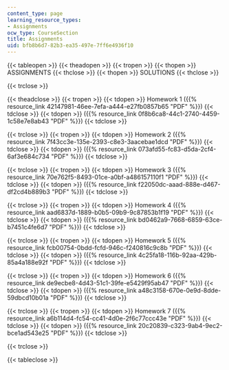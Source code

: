 ```yaml
---
content_type: page
learning_resource_types:
- Assignments
ocw_type: CourseSection
title: Assignments
uid: bfb8b6d7-82b3-ea35-497e-7ff6e4936f10
---
```


{{< tableopen >}}
{{< theadopen >}}
{{< tropen >}}
{{< thopen >}}
ASSIGNMENTS
{{< thclose >}}
{{< thopen >}}
SOLUTIONS
{{< thclose >}}

{{< trclose >}}

{{< theadclose >}}
{{< tropen >}}
{{< tdopen >}}
Homework 1 ({{% resource_link 42147981-46ee-7efa-a444-e27fb0857b65 "PDF" %}})
{{< tdclose >}}
{{< tdopen >}}
({{% resource_link 0f8b6ca8-44c1-2740-4459-1c58e7e8ab43 "PDF" %}})
{{< tdclose >}}

{{< trclose >}}
{{< tropen >}}
{{< tdopen >}}
Homework 2 ({{% resource_link 7f43cc3e-135e-2393-c8e3-3aacebae1dcd "PDF" %}})
{{< tdclose >}}
{{< tdopen >}}
({{% resource_link 073afd55-fc83-d5da-2cf4-6af3e684c734 "PDF" %}})
{{< tdclose >}}

{{< trclose >}}
{{< tropen >}}
{{< tdopen >}}
Homework 3 ({{% resource_link 70e762f5-8493-01ce-a0bf-a486157110f1 "PDF" %}})
{{< tdclose >}}
{{< tdopen >}}
({{% resource_link f22050dc-aaad-888e-d467-df2cd4b889b3 "PDF" %}})
{{< tdclose >}}

{{< trclose >}}
{{< tropen >}}
{{< tdopen >}}
Homework 4 ({{% resource_link aad6837d-1889-b0b5-09b9-9c87853b1f19 "PDF" %}})
{{< tdclose >}}
{{< tdopen >}}
({{% resource_link bd0462a9-7668-6859-63ce-b7451c4fe6d7 "PDF" %}})
{{< tdclose >}}

{{< trclose >}}
{{< tropen >}}
{{< tdopen >}}
Homework 5 ({{% resource_link fcb00754-0bdd-fcfd-946c-f240816c9c8b "PDF" %}})
{{< tdclose >}}
{{< tdopen >}}
({{% resource_link 4c25fa18-116b-92aa-429b-85a4a188e92f "PDF" %}})
{{< tdclose >}}

{{< trclose >}}
{{< tropen >}}
{{< tdopen >}}
Homework 6 ({{% resource_link de9ecbe8-4d43-51c1-39fe-e5429f95ab47 "PDF" %}})
{{< tdclose >}}
{{< tdopen >}}
({{% resource_link a48c3158-670e-0e9d-8dde-59dbcd10b01a "PDF" %}})
{{< tdclose >}}

{{< trclose >}}
{{< tropen >}}
{{< tdopen >}}
Homework 7 ({{% resource_link a6b114d4-fc54-cc41-4d0e-2f6c77ccc43e "PDF" %}})
{{< tdclose >}}
{{< tdopen >}}
({{% resource_link 20c20839-c323-9ab4-9ec2-bce1ad543e25 "PDF" %}})
{{< tdclose >}}

{{< trclose >}}

{{< tableclose >}}